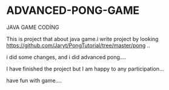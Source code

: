 # ADVANCED-PONG-GAME
JAVA GAME CODİNG


This is project  that about java game.i write project by looking https://github.com/Jaryt/PongTutorial/tree/master/pong ..

i did some changes, and i did advanced pong....

I have finished the project but I am happy to any participation...

have fun with game....
